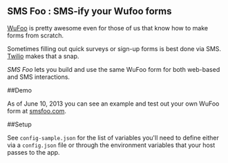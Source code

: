 SMS Foo : SMS-ify your Wufoo forms
---

[WuFoo](http://wufoo.com) is pretty awesome even for those of us that know how to make forms from scratch.

Sometimes filling out quick surveys or sign-up forms is best done via SMS. [Twilio](http://twilio.com) makes that a snap.

_SMS Foo_ lets you build and use the same WuFoo form for both web-based and SMS interactions.

##Demo

As of June 10, 2013 you can see an example and test out your own WuFoo form at [smsfoo.com](http://www.smsfoo.com).

##Setup

See `config-sample.json` for the list of variables you'll need to define either via a `config.json` file or through the environment variables that your host passes to the app.
